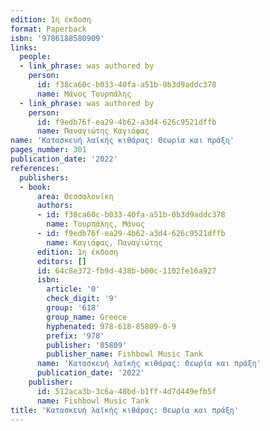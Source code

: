 ```yaml
---
edition: 1η έκδοση
format: Paperback
isbn: '9786188580909'
links:
  people:
  - link_phrase: was authored by
    person:
      id: f38ca60c-b033-40fa-a51b-0b3d9addc378
      name: Μάνος Τουρπάλης
  - link_phrase: was authored by
    person:
      id: f9edb76f-ea29-4b62-a3d4-626c9521dffb
      name: Παναγιώτης Καγιάφας
name: 'Κατασκευή λαϊκής κιθάρας: Θεωρία και πράξη'
pages_number: 301
publication_date: '2022'
references:
  publishers:
  - book:
      area: Θεσσαλονίκη
      authors:
      - id: f38ca60c-b033-40fa-a51b-0b3d9addc378
        name: Τουρπάλης, Μάνος
      - id: f9edb76f-ea29-4b62-a3d4-626c9521dffb
        name: Καγιάφας, Παναγιώτης
      edition: 1η έκδοση
      editors: []
      id: 64c8e372-fb9d-438b-b00c-1102fe16a927
      isbn:
        article: '0'
        check_digit: '9'
        group: '618'
        group_name: Greece
        hyphenated: 978-618-85809-0-9
        prefix: '978'
        publisher: '85809'
        publisher_name: Fishbowl Music Tank
      name: 'Κατασκευή λαϊκής κιθάρας: Θεωρία και πράξη'
      publication_date: '2022'
    publisher:
      id: 512aca3b-3c6a-48bd-b1ff-4d7d449efb5f
      name: Fishbowl Music Tank
title: 'Κατασκευή λαϊκής κιθάρας: Θεωρία και πράξη'
---
```


